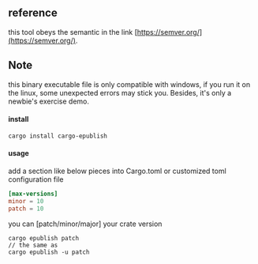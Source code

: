 <!--
 * @Author: sunboy
 * @LastEditors: sunboy
 * @Date: 2022-06-12 19:59:09
 * @LastEditTime: 2022-06-12 20:33:50
-->
## reference
this tool obeys the semantic in the link [https://semver.org/](https://semver.org/).
## Note
this binary executable file is only compatible with windows, if you run it on the linux, some unexpected errors may stick you. Besides, it's only a newbie's exercise demo.
#### install
```shell
cargo install cargo-epublish
```
#### usage
add a section like below pieces into Cargo.toml or customized toml configuration file
```toml
[max-versions]
minor = 10
patch = 10
```
you can [patch/minor/major] your crate version
```shell
cargo epublish patch
// the same as 
cargo epublish -u patch
```

